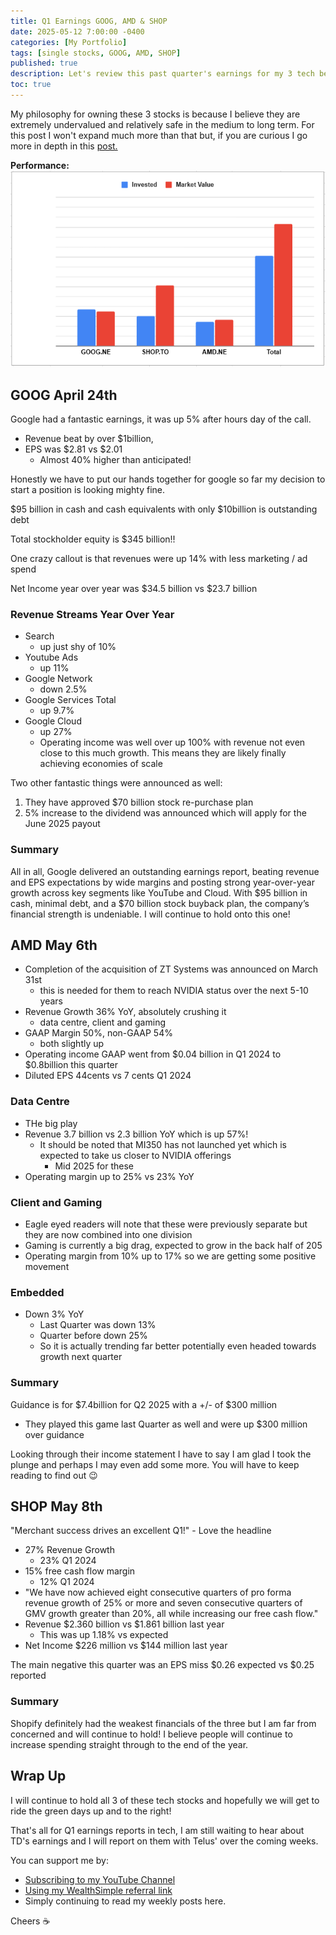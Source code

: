 ```yaml
---
title: Q1 Earnings GOOG, AMD & SHOP
date: 2025-05-12 7:00:00 -0400
categories: [My Portfolio]
tags: [single stocks, GOOG, AMD, SHOP]
published: true
description: Let's review this past quarter's earnings for my 3 tech bets
toc: true
---
```


My philosophy for owning these 3 stocks is because I believe they are extremely undervalued and relatively safe in the medium to long term. For this post I won't expand much more than that but, if you are curious I go more in depth in this [post.](/posts/why-am-i-buying-google-and-amd)

**Performance:**
![Stock Performance](../assets/2025/2025-05-12-Q1-earnings-google-amd-shopfiy.PNG)


## GOOG April 24th
Google had a fantastic earnings, it was up 5% after hours day of the call.
- Revenue beat by over $1billion,
- EPS was $2.81 vs $2.01
  - Almost 40% higher than anticipated!

Honestly we have to put our hands together for google so far my decision to start a position is looking mighty fine.

$95 billion in cash and cash equivalents with only $10billion is outstanding debt

Total stockholder equity is $345 billion!!

One crazy callout is that revenues were up 14% with less marketing / ad spend

Net Income year over year was $34.5 billion vs $23.7 billion

### Revenue Streams Year Over Year
- Search
  - up just shy of 10%
- Youtube Ads
  - up 11%
- Google Network
  - down 2.5%
- Google Services Total
  - up 9.7%
- Google Cloud
  - up 27%
  - Operating income was well over up 100% with revenue not even close to this much growth. This means they are likely finally achieving economies of scale

Two other fantastic things were announced as well: 
1. They have approved $70 billion stock re-purchase plan
2. 5% increase to the dividend was announced which will apply for the June 2025 payout

### Summary
All in all, Google delivered an outstanding earnings report, beating revenue and EPS expectations by wide margins and posting strong year-over-year growth across key segments like YouTube and Cloud.
With $95 billion in cash, minimal debt, and a $70 billion stock buyback plan, the company’s financial strength is undeniable.
I will continue to hold onto this one!

## AMD May 6th
- Completion of the acquisition of ZT Systems was announced on March 31st
  - this is needed for them to reach NVIDIA status over the next 5-10 years
- Revenue Growth 36% YoY, absolutely crushing it
  - data centre, client and gaming
- GAAP Margin 50%, non-GAAP 54%
  - both slightly up
- Operating income GAAP went from $0.04 billion in Q1 2024 to $0.8billion this quarter
- Diluted EPS 44cents vs 7 cents Q1 2024
  
### Data Centre
- THe big play
- Revenue 3.7 billion vs 2.3 billion YoY which is up 57%!
  - It should be noted that MI350 has not launched yet which is expected to take us closer to NVIDIA offerings
    - Mid 2025 for these
- Operating margin up to 25% vs 23% YoY
  
### Client and Gaming
- Eagle eyed readers will note that these were previously separate but they are now combined into one division
- Gaming is currently a big drag, expected to grow in the back half of 205
- Operating margin from 10% up to 17% so we are getting some positive movement

### Embedded
- Down 3% YoY
  - Last Quarter was down 13%
  - Quarter before down 25%
  - So it is actually trending far better potentially even headed towards growth next quarter

### Summary
Guidance is for $7.4billion for Q2 2025 with a +/- of $300 million
- They played this game last Quarter as well and were up $300 million over guidance

Looking through their income statement I have to say I am glad I took the plunge and perhaps I may even add some more. You will have to keep reading to find out 😉


## SHOP May 8th
"Merchant success drives an excellent Q1!" - Love the headline
- 27% Revenue Growth
  - 23% Q1 2024
- 15% free cash flow margin
  - 12% Q1 2024
- "We have now achieved eight consecutive quarters of pro forma revenue growth of 25% or more and seven consecutive quarters of GMV growth greater than 20%, all while increasing our free cash flow."
- Revenue $2.360 billion vs $1.861 billion last year
  - This was up 1.18% vs expected
- Net Income $226 million vs $144 million last year

The main negative this quarter was an EPS miss $0.26 expected vs $0.25 reported

### Summary
Shopify definitely had the weakest financials of the three but I am far from concerned and will continue to hold! I believe people will continue to increase spending straight through to the end of the year.


## Wrap Up
I will continue to hold all 3 of these tech stocks and hopefully we will get to ride the green days up and to the right!

That's all for Q1 earnings reports in tech, I am still waiting to hear about TD's earnings and I will report on them with Telus' over the coming weeks.

You can support me by:
- [Subscribing to my YouTube Channel](https://www.youtube.com/@FinancialFreedomAnOdyssey?sub_confirmation=1)
- [Using my WealthSimple referral link](https://my.wealthsimple.com/app/public/trade-referral-signup?code=VUGTXQ)
- Simply continuing to read my weekly posts here.

Cheers ☕